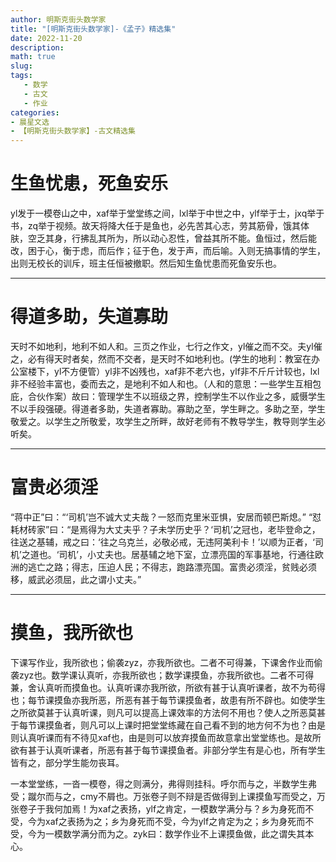 ```yaml
---
author: 明斯克街头数学家
title: "[明斯克街头数学家]-《孟子》精选集"
date: 2022-11-20
description: 
math: true
slug: 
tags:
   - 数学
   - 古文
   - 作业
categories:
- 晨星文选
- 【明斯克街头数学家】-古文精选集
---
```


# 生鱼忧患，死鱼安乐
yl发于一模卷山之中，xaf举于堂堂练之间，lxl举于中世之中，ylf举于士，jxq举于书，zq举于视频。故天将降大任于是鱼也，必先苦其心志，劳其筋骨，饿其体肤，空乏其身，行拂乱其所为，所以动心忍性，曾益其所不能。鱼恒过，然后能改，困于心，衡于虑，而后作；征于色，发于声，而后喻。入则无搞事情的学生，出则无校长的训斥，班主任恒被撤职。然后知生鱼忧患而死鱼安乐也。

---

# 得道多助，失道寡助
天时不如地利，地利不如人和。三页之作业，七行之作文，yl催之而不交。夫yl催之，必有得天时者矣，然而不交者，是天时不如地利也。(学生的地利：教室在办公室楼下，yl不方便管）yl非不凶残也，xaf非不老六也，ylf非不斤斤计较也，lxl非不经验丰富也，委而去之，是地利不如人和也。（人和的意思：一些学生互相包庇，合伙作案）故曰：管理学生不以班级之界，控制学生不以作业之多，威慑学生不以手段强硬。得道者多助，失道者寡助。寡助之至，学生畔之。多助之至，学生敬爱之。以学生之所敬爱，攻学生之所畔，故好老师有不教导学生，教导则学生必听矣。

---

# 富贵必须淫
“蒋中正”曰：“‘司机’岂不诚大丈夫哉？一怒而克里米亚惧，安居而顿巴斯熄。”
“怼耗材砖家”曰：“是焉得为大丈夫乎？子未学历史乎？‘司机’之冠也，老毕登命之，往送之基辅，戒之曰：‘往之乌克兰，必敬必戒，无违阿美利卡！’以顺为正者，‘司机’之道也。‘司机’，小丈夫也。居基辅之地下室，立漂亮国的军事基地，行通往欧洲的逃亡之路；得志，压迫人民；不得志，跑路漂亮国。富贵必须淫，贫贱必须移，威武必须屈，此之谓小丈夫。”

---

# 摸鱼，我所欲也
下课写作业，我所欲也；偷袭zyz，亦我所欲也。二者不可得兼，下课舍作业而偷袭zyz也。数学课认真听，亦我所欲也；数学课摸鱼，亦我所欲也。二者不可得兼，舍认真听而摸鱼也。认真听课亦我所欲，所欲有甚于认真听课者，故不为苟得也；每节课摸鱼亦我所恶，所恶有甚于每节课摸鱼者，故患有所不辟也。如使学生之所欲莫甚于认真听课，则凡可以提高上课效率的方法何不用也？使人之所恶莫甚于每节课摸鱼者，则凡可以上课时把堂堂练藏在自己看不到的地方何不为也？由是则认真听课而有不待见xaf也，由是则可以放弃摸鱼而故意拿出堂堂练也。是故所欲有甚于认真听课者，所恶有甚于每节课摸鱼者。非部分学生有是心也，所有学生皆有之，部分学生能勿丧耳。

一本堂堂练，一沓一模卷，得之则满分，弗得则挂科。呼尔而与之，半数学生弗受；蹴尔而与之，cmy不屑也。万张卷子则不辩是否做得到上课摸鱼写而受之，万张卷子于我何加焉！为xaf之表扬，ylf之肯定，一模数学满分与？乡为身死而不受，今为xaf之表扬为之；乡为身死而不受，今为ylf之肯定为之；乡为身死而不受，今为一模数学满分而为之。zyk曰：数学作业不上课摸鱼做，此之谓失其本心。

